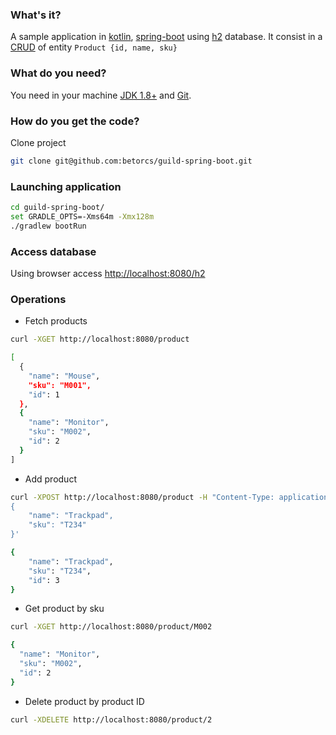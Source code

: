 ### What's it?

A sample application in [kotlin](http://kotlinlang.org/), [spring-boot](http://spring.io/) using [h2](http://www.h2database.com/html/main.html) database. It consist in a [CRUD](https://en.wikipedia.org/wiki/Create,_read,_update_and_delete) of entity `Product {id, name, sku}`

### What do you need?

You need in your machine [JDK 1.8+](http://www.oracle.com/technetwork/pt/java/javase/downloads/jdk8-downloads-2133151.html) and [Git](https://git-scm.com/downloads).

### How do you get the code?

Clone project 
```bash 
git clone git@github.com:betorcs/guild-spring-boot.git
```

### Launching application

```bash
cd guild-spring-boot/
set GRADLE_OPTS=-Xms64m -Xmx128m
./gradlew bootRun
```

### Access database

Using browser access [http://localhost:8080/h2](http://localhost:8080/h2)


### Operations

* Fetch products

```bash
curl -XGET http://localhost:8080/product

[
  {
    "name": "Mouse",
    "sku": "M001",
    "id": 1
  },
  {
    "name": "Monitor",
    "sku": "M002",
    "id": 2
  }
]
```

* Add product

```bash
curl -XPOST http://localhost:8080/product -H "Content-Type: application/json" -d '
{
    "name": "Trackpad",
    "sku": "T234"
}'

{
    "name": "Trackpad",
    "sku": "T234",
    "id": 3
}
```

* Get product by sku

```bash
curl -XGET http://localhost:8080/product/M002

{
  "name": "Monitor",
  "sku": "M002",
  "id": 2
}
```

* Delete product by product ID

```bash
curl -XDELETE http://localhost:8080/product/2
```
